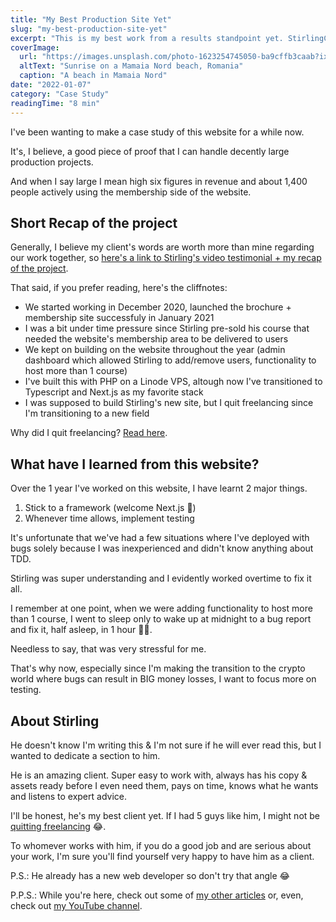 ```yaml
---
title: "My Best Production Site Yet"
slug: "my-best-production-site-yet"
excerpt: "This is my best work from a results standpoint yet. StirlingCooper.com is a membership site that has generated a high six figure USD amount and handled around 1,400 active users."
coverImage:
  url: "https://images.unsplash.com/photo-1623254745050-ba9cffb3caab?ixlib=rb-1.2.1&ixid=MnwxMjA3fDB8MHxwaG90by1wYWdlfHx8fGVufDB8fHx8&auto=format&fit=crop&w=1932&q=80"
  altText: "Sunrise on a Mamaia Nord beach, Romania"
  caption: "A beach in Mamaia Nord"
date: "2022-01-07"
category: "Case Study"
readingTime: "8 min"
---
```


I've been wanting to make a case study of this website for a while now.

It's, I believe, a good piece of proof that I can handle decently large production projects.

And when I say large I mean high six figures in revenue and about 1,400 people actively using the membership side of the website.

## Short Recap of the project

Generally, I believe my client's words are worth more than mine regarding our work together, so [here's a link to Stirling's video testimonial + my recap of the project](https://youtu.be/OpHEtX50HHc).

That said, if you prefer reading, here's the cliffnotes:

- We started working in December 2020, launched the brochure + membership site successfuly in January 2021
- I was a bit under time pressure since Stirling pre-sold his course that needed the website's membership area to be delivered to users
- We kept on building on the website throughout the year (admin dashboard which allowed Stirling to add/remove users, functionality to host more than 1 course)
- I've built this with PHP on a Linode VPS, altough now I've transitioned to Typescript and Next.js as my favorite stack
- I was supposed to build Stirling's new site, but I quit freelancing since I'm transitioning to a new field

Why did I quit freelancing? [Read here](https://alexlazar.dev/posts/why-i-quit-freelancing).

## What have I learned from this website?

Over the 1 year I've worked on this website, I have learnt 2 major things.

1. Stick to a framework (welcome Next.js 🥰)
2. Whenever time allows, implement testing

It's unfortunate that we've had a few situations where I've deployed with bugs solely because I was inexperienced and didn't know anything about TDD.

Stirling was super understanding and I evidently worked overtime to fix it all.

I remember at one point, when we were adding functionality to host more than 1 course, I went to sleep only to wake up at midnight to a bug report and fix it, half asleep, in 1 hour 🤯😂.

Needless to say, that was very stressful for me.

That's why now, especially since I'm making the transition to the crypto world where bugs can result in BIG money losses, I want to focus more on testing.

## About Stirling

He doesn't know I'm writing this & I'm not sure if he will ever read this, but I wanted to dedicate a section to him.

He is an amazing client. Super easy to work with, always has his copy & assets ready before I even need them, pays on time, knows what he wants and listens to expert advice.

I'll be honest, he's my best client yet. If I had 5 guys like him, I might not be [quitting freelancing](https://alexlazar.dev/why-i-quit-freelancing) 😂.

To whomever works with him, if you do a good job and are serious about your work, I'm sure you'll find yourself very happy to have him as a client.

P.S.: He already has a new web developer so don't try that angle 😂

P.P.S.: While you're here, check out some of [my other articles](https://alexlazar.dev) or, even, check out [my YouTube channel](https://www.youtube.com/channel/UCBTlMP2ODwm0_Apy4wMoy5g).

